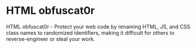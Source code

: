 # HTML obfuscat0r

HTML obfuscat0r - Protect your web code by renaming HTML, JS, and CSS class names to randomized identifiers, making it difficult for others to reverse-engineer or steal your work.

